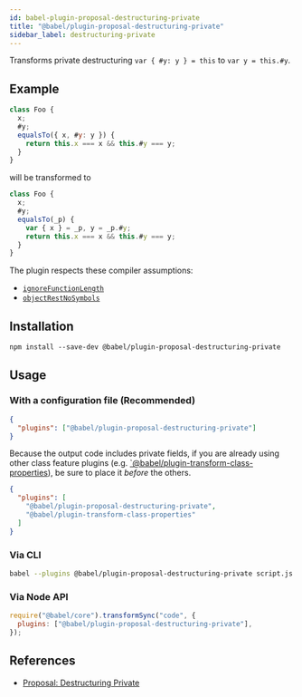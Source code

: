 ```yaml
---
id: babel-plugin-proposal-destructuring-private
title: "@babel/plugin-proposal-destructuring-private"
sidebar_label: destructuring-private
---
```


Transforms private destructuring `var { #y: y } = this` to `var y = this.#y`.

## Example
```js title="JavaScript"
class Foo {
  x;
  #y;
  equalsTo({ x, #y: y }) {
    return this.x === x && this.#y === y;
  }
}
```

will be transformed to

```js title="JavaScript"
class Foo {
  x;
  #y;
  equalsTo(_p) {
    var { x } = _p, y = _p.#y;
    return this.x === x && this.#y === y;
  }
}
```

The plugin respects these compiler assumptions:
- [`ignoreFunctionLength`](assumptions.md#ignorefunctionlength)
- [`objectRestNoSymbols`](assumptions.md#objectrestnosymbols)

## Installation

```shell npm2yarn
npm install --save-dev @babel/plugin-proposal-destructuring-private
```

## Usage

### With a configuration file (Recommended)

```json title="babel.config.json"
{
  "plugins": ["@babel/plugin-proposal-destructuring-private"]
}
```

Because the output code includes private fields, if you are already using other class feature plugins (e.g. [`@babel/plugin-transform-class-properties](plugin-transform-class-properties.md)), be sure to place it _before_ the others.

```json title="babel.config.json"
{
  "plugins": [
    "@babel/plugin-proposal-destructuring-private",
    "@babel/plugin-transform-class-properties"
  ]
}
```

### Via CLI

```sh title="Shell"
babel --plugins @babel/plugin-proposal-destructuring-private script.js
```

### Via Node API

```js title="JavaScript"
require("@babel/core").transformSync("code", {
  plugins: ["@babel/plugin-proposal-destructuring-private"],
});
```

## References

- [Proposal: Destructuring Private](https://github.com/tc39/proposal-destructuring-private)
